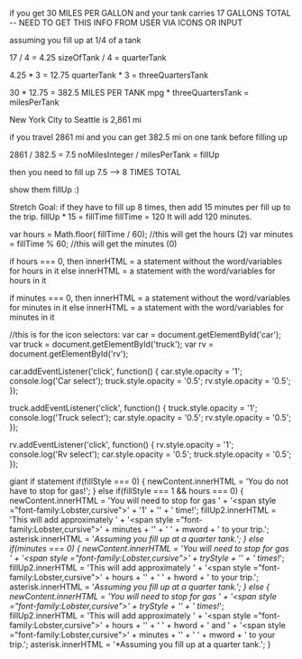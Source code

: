 if you get
  30 MILES PER GALLON
and your tank carries
  17 GALLONS TOTAL -- NEED TO GET THIS INFO FROM USER VIA ICONS OR INPUT

assuming you fill up at 1/4 of a tank

17 / 4 = 4.25
sizeOfTank / 4 = quarterTank

4.25 * 3 = 12.75
quarterTank * 3 = threeQuartersTank

30 * 12.75 = 382.5 MILES PER TANK
mpg * threeQuartersTank = milesPerTank

New York City to Seattle is 2,861 mi

if you travel 2861 mi
and you can get 382.5 mi on one tank before filling up

2861 / 382.5 = 7.5
noMilesInteger / milesPerTank = fillUp

then you need to fill up 7.5 --> 8 TIMES TOTAL

show them fillUp :)



Stretch Goal:
if they have to fill up 8 times, then add 15 minutes per fill up to the trip.
fillUp * 15 = fillTime
fillTime = 120
It will add 120 minutes.

var hours = Math.floor( fillTime / 60); //this will get the hours (2)
var minutes = fillTime % 60; //this will get the minutes (0)

  if hours === 0, then innerHTML = a statement without the word/variables for hours in it
  else innerHTML = a statement with the word/variables for hours in it

  if minutes === 0, then innerHTML = a statement without the word/variables for minutes in it
  else innerHTML = a statement with the word/variables for minutes in it  

//this is for the icon selectors:
var car = document.getElementById('car');
var truck = document.getElementById('truck');
var rv = document.getElementById('rv');

car.addEventListener('click', function() {
  car.style.opacity = '1';
  console.log('Car select');
  truck.style.opacity = '0.5';
  rv.style.opacity = '0.5';
});

truck.addEventListener('click', function() {
  truck.style.opacity = '1';
  console.log('Truck select');
  car.style.opacity = '0.5';
  rv.style.opacity = '0.5';
});

rv.addEventListener('click', function() {
  rv.style.opacity = '1';
  console.log('Rv select');
  car.style.opacity = '0.5';
  truck.style.opacity = '0.5';
});


giant if statement
if(fillStyle === 0) {
  newContent.innerHTML = 'You do not have to stop for gas!';
} else if(fillStyle === 1 && hours === 0) {
  newContent.innerHTML = 'You will need to stop for gas ' + '<span style =\"font-family:Lobster,cursive\">' + '1' + '</span>' + ' time!';
  fillUp2.innerHTML = 'This will add approximately ' + '<span style =\"font-family:Lobster,cursive\">' + minutes + '</span>' + ' ' + mword + ' to your trip.';
  asterisk.innerHTML = '*Assuming you fill up at a quarter tank.';
} else if(minutes === 0) {
  newContent.innerHTML = 'You will need to stop for gas ' + '<span style =\"font-family:Lobster,cursive\">' + tryStyle + '</span>' + ' times!*';
  fillUp2.innerHTML = 'This will add approximately ' + '<span style =\"font-family:Lobster,cursive\">' + hours + '</span>' + ' ' + hword + ' to your trip.';
  asterisk.innerHTML = '*Assuming you fill up at a quarter tank.';
} else {
  newContent.innerHTML = 'You will need to stop for gas ' + '<span style =\"font-family:Lobster,cursive\">' + tryStyle + '</span>' + ' times!*';
  fillUp2.innerHTML = 'This will add approximately ' + '<span style =\"font-family:Lobster,cursive\">' + hours + '</span>' + ' ' + hword + ' and ' + '<span style =\"font-family:Lobster,cursive\">' + minutes + '</span>' + ' ' + mword + ' to your trip.';
  asterisk.innerHTML = '*Assuming you fill up at a quarter tank.';
}

